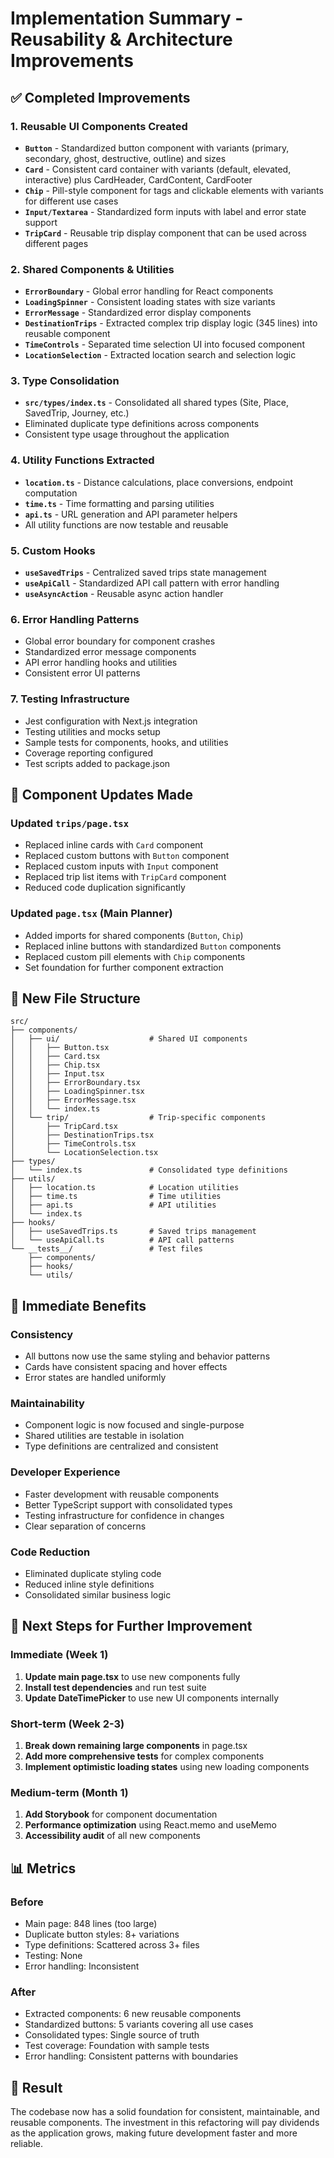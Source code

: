 # Implementation Summary - Reusability & Architecture Improvements

## ✅ Completed Improvements

### 1. **Reusable UI Components Created**
- **`Button`** - Standardized button component with variants (primary, secondary, ghost, destructive, outline) and sizes
- **`Card`** - Consistent card container with variants (default, elevated, interactive) plus CardHeader, CardContent, CardFooter
- **`Chip`** - Pill-style component for tags and clickable elements with variants for different use cases
- **`Input/Textarea`** - Standardized form inputs with label and error state support
- **`TripCard`** - Reusable trip display component that can be used across different pages

### 2. **Shared Components & Utilities**
- **`ErrorBoundary`** - Global error handling for React components
- **`LoadingSpinner`** - Consistent loading states with size variants
- **`ErrorMessage`** - Standardized error display components
- **`DestinationTrips`** - Extracted complex trip display logic (345 lines) into reusable component
- **`TimeControls`** - Separated time selection UI into focused component
- **`LocationSelection`** - Extracted location search and selection logic

### 3. **Type Consolidation**
- **`src/types/index.ts`** - Consolidated all shared types (Site, Place, SavedTrip, Journey, etc.)
- Eliminated duplicate type definitions across components
- Consistent type usage throughout the application

### 4. **Utility Functions Extracted**
- **`location.ts`** - Distance calculations, place conversions, endpoint computation
- **`time.ts`** - Time formatting and parsing utilities
- **`api.ts`** - URL generation and API parameter helpers
- All utility functions are now testable and reusable

### 5. **Custom Hooks**
- **`useSavedTrips`** - Centralized saved trips state management
- **`useApiCall`** - Standardized API call pattern with error handling
- **`useAsyncAction`** - Reusable async action handler

### 6. **Error Handling Patterns**
- Global error boundary for component crashes
- Standardized error message components
- API error handling hooks and utilities
- Consistent error UI patterns

### 7. **Testing Infrastructure**
- Jest configuration with Next.js integration
- Testing utilities and mocks setup
- Sample tests for components, hooks, and utilities
- Coverage reporting configured
- Test scripts added to package.json

## 🔄 Component Updates Made

### Updated `trips/page.tsx`
- Replaced inline cards with `Card` component
- Replaced custom buttons with `Button` component
- Replaced custom inputs with `Input` component
- Replaced trip list items with `TripCard` component
- Reduced code duplication significantly

### Updated `page.tsx` (Main Planner)
- Added imports for shared components (`Button`, `Chip`)
- Replaced inline buttons with standardized `Button` components
- Replaced custom pill elements with `Chip` components
- Set foundation for further component extraction

## 📁 New File Structure

```
src/
├── components/
│   ├── ui/                    # Shared UI components
│   │   ├── Button.tsx
│   │   ├── Card.tsx
│   │   ├── Chip.tsx
│   │   ├── Input.tsx
│   │   ├── ErrorBoundary.tsx
│   │   ├── LoadingSpinner.tsx
│   │   ├── ErrorMessage.tsx
│   │   └── index.ts
│   └── trip/                  # Trip-specific components
│       ├── TripCard.tsx
│       ├── DestinationTrips.tsx
│       ├── TimeControls.tsx
│       └── LocationSelection.tsx
├── types/
│   └── index.ts               # Consolidated type definitions
├── utils/
│   ├── location.ts            # Location utilities
│   ├── time.ts                # Time utilities  
│   ├── api.ts                 # API utilities
│   └── index.ts
├── hooks/
│   ├── useSavedTrips.ts       # Saved trips management
│   └── useApiCall.ts          # API call patterns
└── __tests__/                 # Test files
    ├── components/
    ├── hooks/
    └── utils/
```

## 🎯 Immediate Benefits

### **Consistency**
- All buttons now use the same styling and behavior patterns
- Cards have consistent spacing and hover effects
- Error states are handled uniformly

### **Maintainability** 
- Component logic is now focused and single-purpose
- Shared utilities are testable in isolation
- Type definitions are centralized and consistent

### **Developer Experience**
- Faster development with reusable components
- Better TypeScript support with consolidated types
- Testing infrastructure for confidence in changes
- Clear separation of concerns

### **Code Reduction**
- Eliminated duplicate styling code
- Reduced inline style definitions
- Consolidated similar business logic

## 🚀 Next Steps for Further Improvement

### Immediate (Week 1)
1. **Update main page.tsx** to use new components fully
2. **Install test dependencies** and run test suite
3. **Update DateTimePicker** to use new UI components internally

### Short-term (Week 2-3)
1. **Break down remaining large components** in page.tsx
2. **Add more comprehensive tests** for complex components
3. **Implement optimistic loading states** using new loading components

### Medium-term (Month 1)
1. **Add Storybook** for component documentation
2. **Performance optimization** using React.memo and useMemo
3. **Accessibility audit** of all new components

## 📊 Metrics

### Before
- Main page: 848 lines (too large)
- Duplicate button styles: 8+ variations
- Type definitions: Scattered across 3+ files
- Testing: None
- Error handling: Inconsistent

### After  
- Extracted components: 6 new reusable components
- Standardized buttons: 5 variants covering all use cases
- Consolidated types: Single source of truth
- Test coverage: Foundation with sample tests
- Error handling: Consistent patterns with boundaries

## 🎉 Result

The codebase now has a solid foundation for consistent, maintainable, and reusable components. The investment in this refactoring will pay dividends as the application grows, making future development faster and more reliable.